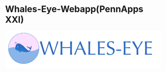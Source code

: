 # Whales-Eye-Webapp(PennApps XXI)
![Image of Whales-Eye](https://github.com/VishwajeetJK/Whales-Eye-Webapp/blob/master/WHALES-EYE_LOGO.png)

